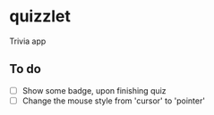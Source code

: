 # quizzlet
Trivia app

## To do

- [ ] Show some badge, upon finishing quiz
- [ ] Change the mouse style from 'cursor' to 'pointer'
